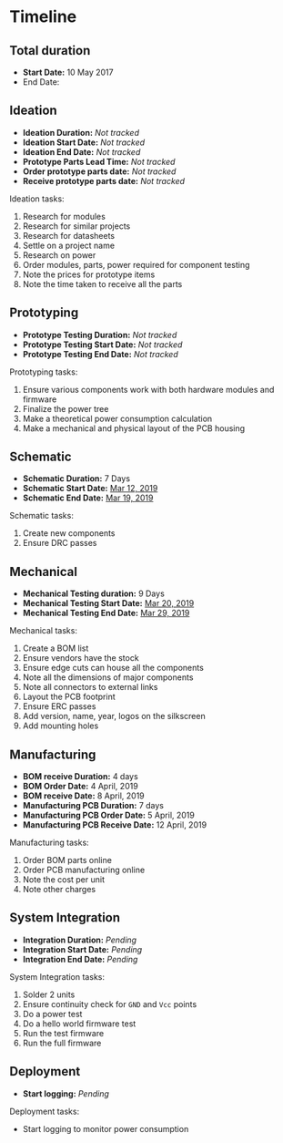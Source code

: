 # Timeline

## Total duration

- **Start Date:** 10 May 2017
- End Date:

## Ideation

- **Ideation Duration:** *Not tracked*
- **Ideation Start Date:** *Not tracked*
- **Ideation End Date:** *Not tracked*
- **Prototype Parts Lead Time:** *Not tracked*
- **Order prototype parts date:** *Not tracked*
- **Receive prototype parts date:** *Not tracked*

Ideation tasks:

1. Research for modules
1. Research for similar projects
1. Research for datasheets
1. Settle on a project name
1. Research on power
1. Order modules, parts, power required for component testing
1. Note the prices for prototype items
1. Note the time taken to receive all the parts

## Prototyping

- **Prototype Testing Duration:** *Not tracked*
- **Prototype Testing Start Date:** *Not tracked*
- **Prototype Testing End Date:** *Not tracked*

Prototyping tasks:

1. Ensure various components work with both hardware modules and firmware
1. Finalize the power tree
1. Make a theoretical power consumption calculation
1. Make a mechanical and physical layout of the PCB housing

## Schematic

- **Schematic Duration:** 7 Days
- **Schematic Start Date:** [Mar 12, 2019](https://github.com/sayanee/cactus/commit/ff585d7c6959faede793e362a63a2719848d49f6)
- **Schematic End Date:** [Mar 19, 2019](https://github.com/sayanee/cactus/commit/a69e2ad4a81ffa1c7960dc5ee44be5a643a09f90)

Schematic tasks:

1. Create new components
1. Ensure DRC passes

## Mechanical

- **Mechanical Testing duration:** 9 Days
- **Mechanical Testing Start Date:** [Mar 20, 2019](https://github.com/sayanee/cactus/commit/9eb6e6a9e616c000224ddb287a9347f35d2da6c7)
- **Mechanical Testing End Date:** [Mar 29, 2019](https://github.com/sayanee/cactus/commit/85a2da56949accfd0cb8a94280c2dceeae0b87dc)

Mechanical tasks:

1. Create a BOM list
1. Ensure vendors have the stock
1. Ensure edge cuts can house all the components
1. Note all the dimensions of major components
1. Note all connectors to external links
1. Layout the PCB footprint
1. Ensure ERC passes
1. Add version, name, year, logos on the silkscreen
1. Add mounting holes

## Manufacturing

- **BOM receive Duration:** 4 days
- **BOM Order Date:** 4 April, 2019
- **BOM receive Date:** 8 April, 2019
- **Manufacturing PCB Duration:** 7 days
- **Manufacturing PCB Order Date:** 5 April, 2019
- **Manufacturing PCB Receive Date:** 12 April, 2019

Manufacturing tasks:

1. Order BOM parts online
1. Order PCB manufacturing online
1. Note the cost per unit
1. Note other charges

## System Integration

- **Integration Duration:** *Pending*
- **Integration Start Date:** *Pending*
- **Integration End Date:** *Pending*

System Integration tasks:

1. Solder 2 units
1. Ensure continuity check for `GND` and `Vcc` points
1. Do a power test
1. Do a hello world firmware test
1. Run the test firmware
1. Run the full firmware

## Deployment

- **Start logging:** *Pending*

Deployment tasks:

- Start logging to monitor power consumption

